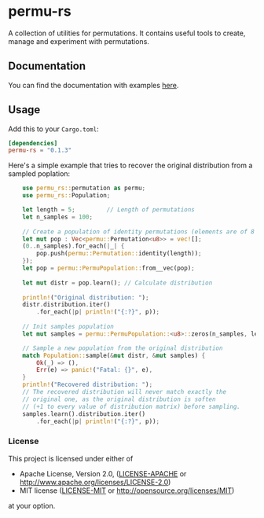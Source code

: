 # permu-rs
A collection of utilities for permutations. It contains useful tools to create, manage and experiment with permutations.

## Documentation
You can find the documentation with examples [here](https://docs.rs/permu-rs).

## Usage

Add this to your `Cargo.toml`:

```toml
[dependencies]
permu-rs = "0.1.3"
```

Here's a simple example that tries to recover the original distribution from a sampled poplation:
```rust
    use permu_rs::permutation as permu;
    use permu_rs::Population;

    let length = 5;         // Length of permutations
    let n_samples = 100;
    
    // Create a population of identity permutations (elements are of 8 bits, so max length is 255)
    let mut pop : Vec<permu::Permutation<u8>> = vec![];
    (0..n_samples).for_each(|_| {
        pop.push(permu::Permutation::identity(length));
    });
    let pop = permu::PermuPopulation::from__vec(pop);
    
    let mut distr = pop.learn(); // Calculate distribution
        
    println!("Original distribution: ");
    distr.distribution.iter()
        .for_each(|p| println!("{:?}", p));
    
    // Init samples population
    let mut samples = permu::PermuPopulation::<u8>::zeros(n_samples, length);

    // Sample a new population from the original distribution
    match Population::sample(&mut distr, &mut samples) {
        Ok(_) => (),
        Err(e) => panic!("Fatal: {}", e),
    }
    println!("Recovered distribution: ");
    // The recovered distribution will never match exactly the 
    // original one, as the original distribution is soften 
    // (+1 to every value of distribution matrix) before sampling.
    samples.learn().distribution.iter()
        .for_each(|p| println!("{:?}", p));
```
### License

This project is licensed under either of

 * Apache License, Version 2.0, ([LICENSE-APACHE](LICENSE-APACHE) or
   http://www.apache.org/licenses/LICENSE-2.0)
 * MIT license ([LICENSE-MIT](LICENSE-MIT) or
   http://opensource.org/licenses/MIT)

at your option.
